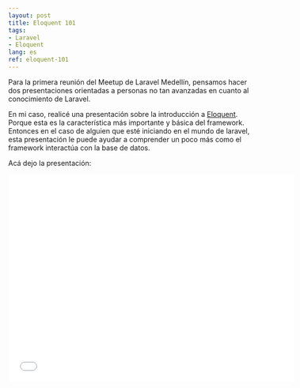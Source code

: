 ```yaml
---
layout: post
title: Eloquent 101
tags: 
- Laravel
- Eloquent
lang: es
ref: eloquent-101
---
```


Para la primera reunión del Meetup de Laravel Medellín, pensamos hacer dos presentaciones orientadas a personas no tan avanzadas en cuanto al conocimiento de Laravel.

En mi caso, realicé una presentación sobre la introducción a [Eloquent](https://laravel.com/docs/5.2/eloquent). Porque esta es la característica más importante y básica del framework. Entonces en el caso de alguien que esté iniciando en el mundo de laravel, esta presentación le puede ayudar a comprender un poco más como el framework interactúa con la base de datos.

Acá dejo la presentación:

<div style="text-align: center;">
<iframe src="//slides.com/santigarcor/eloquent-101/embed?style=light" width="576" height="420" scrolling="no" frameborder="0" webkitallowfullscreen mozallowfullscreen allowfullscreen></iframe>
</div>